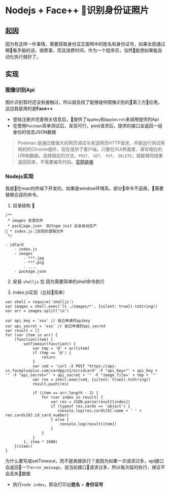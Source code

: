 # Nodejs + Face++ 识别身份证照片

## 起因
因为有这样一件事情，需要获取身份证正面照中的姓名和身份证号，如果全部通过眼看手敲的话，很费事，而且浪费时间，作为一个程序员，当然能想如果能自动化执行就好了。

## 实现
### 图像识别Api
图片识别暂时还没有接触过，所以就去找了能够提供图像识别的第三方应用，这边我是用的是**Face++**
- 登陆注册并完善相关信息后，提供了`AppKey`和`AppSecret`来调用提供的Api
- 在使用`Postman`简单测试后，发现可行，post请求后，提供的接口会返回一组身份的信息JSON数据

> Postman 是通过能强大的网页调试与发送网页HTTP请求，并能运行测试用例的的Chrome插件，现在提供了客户端。只要在GUI界面里，填写相应的URl和数据，选择相应的方法，`POST`、 `GET`、 `PUT`、 `DELETE`，就能够将结果返回回来，不需要编写代码。[官网链接](https://www.getpostman.com/)


### Nodejs实现
我是在mac的终端下开发的，如果是window环境系，部分命令不适用，需要替换合适的命令。

1. 目录结构


```
/**
 * images 资源文件
 * package.json  执行npm init 后会自动生产
 * index.js 实现的逻辑文件
 */

- idCard
    - index.js
    - images
        - ***.jpg
        - ***.png
        - ....
    - package.json

```

2. 安装 `shelljs` 包
因为需要简单的shell命令执行

3. index.js实现（比较简单）
```
var shell = require('shelljs')
var images = shell.exec('ls ./images/*', {silent: true}).toString()
var arr = images.split('\n')

var api_key = 'xxx' // 自己申请的apikey
var api_secret = 'xxx' // 自己申请的api_secret
var result = []
for (var item in arr) {
    (function(item) {
        setTimeout(function() {
            var tmp = '@' + arr[item]
            if (tmp == '@') {
                return
            }
            var cmd = 'curl -X POST "https://api-cn.faceplusplus.com/cardpp/v1/ocridcard" -F "api_key="' + api_key +  '" -F "api_secret="' + api_secret + '" -F "image_file=' + tmp + '"'
            var res = shell.exec(cmd, {silent: true}).toString()
            result.push(res)

            if (item == arr.length - 2) {
                for (var index in result) {
                    var res = JSON.parse(result[index])
                    if (typeof res.cards == 'object') {
                       console.log(res.cards[0].name + ' ' + res.cards[0].id_card_number)
                    } else {
                        console.log(result[item])
                    }
                }
            }
        }, item * 1000)
    }(item))
}
```

为什么要写成setTimeout，而不是直接执行？是因为如果一次请求过多，api接口会返回一个`error_message`，说当前接口请求过多，所以每次延时执行，保证不会丢失数据

- 执行`node index`，即会打印出**姓名** + **身份证号**  


